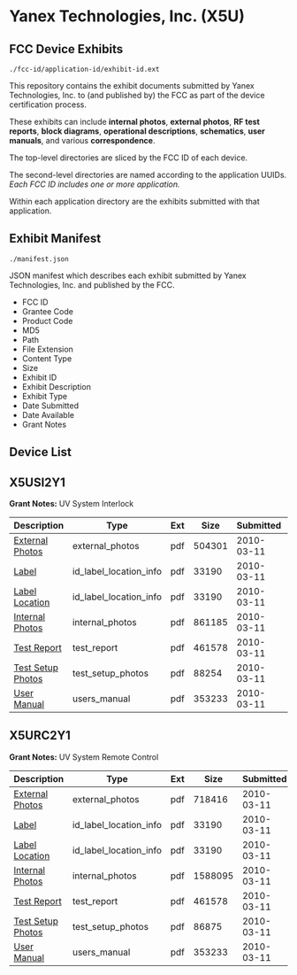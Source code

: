# Yanex Technologies, Inc. (X5U)
## FCC Device Exhibits

```
./fcc-id/application-id/exhibit-id.ext
```

This repository contains the exhibit documents submitted by Yanex Technologies, Inc. to (and published by) the FCC as part of the device certification process.

These exhibits can include **internal photos**, **external photos**, **RF test reports**, **block diagrams**, **operational descriptions**, **schematics**, **user manuals**, and various **correspondence**.

The top-level directories are sliced by the FCC ID of each device.

The second-level directories are named according to the application UUIDs. *Each FCC ID includes one or more application.*

Within each application directory are the exhibits submitted with that application. 

## Exhibit Manifest

```
./manifest.json
```

JSON manifest which describes each exhibit submitted by Yanex Technologies, Inc. and published by the FCC.

- FCC ID
- Grantee Code
- Product Code
- MD5
- Path
- File Extension
- Content Type
- Size
- Exhibit ID
- Exhibit Description
- Exhibit Type
- Date Submitted
- Date Available
- Grant Notes

## Device List
## X5USI2Y1
**Grant Notes:** UV System Interlock

| Description | Type | Ext | Size | Submitted | Available |
| ----------- | ---- | --- | ---- | --------- | --------- |
| [External Photos](X5USI2Y1/f651edb210ffdec4c2cb1201da5bc046/1250862.pdf) | external_photos | pdf | 504301 | 2010-03-11 | 2010-03-11 |
| [Label](X5USI2Y1/f651edb210ffdec4c2cb1201da5bc046/1250817.pdf) | id_label_location_info | pdf | 33190 | 2010-03-11 | 2010-03-11 |
| [Label Location](X5USI2Y1/f651edb210ffdec4c2cb1201da5bc046/1250817.pdf) | id_label_location_info | pdf | 33190 | 2010-03-11 | 2010-03-11 |
| [Internal Photos](X5USI2Y1/f651edb210ffdec4c2cb1201da5bc046/1250865.pdf) | internal_photos | pdf | 861185 | 2010-03-11 | 2010-03-11 |
| [Test Report](X5USI2Y1/f651edb210ffdec4c2cb1201da5bc046/1250820.pdf) | test_report | pdf | 461578 | 2010-03-11 | 2010-03-11 |
| [Test Setup Photos](X5USI2Y1/f651edb210ffdec4c2cb1201da5bc046/1250867.pdf) | test_setup_photos | pdf | 88254 | 2010-03-11 | 2010-03-11 |
| [User Manual](X5USI2Y1/f651edb210ffdec4c2cb1201da5bc046/1250822.pdf) | users_manual | pdf | 353233 | 2010-03-11 | 2010-03-11 |
## X5URC2Y1
**Grant Notes:** UV System Remote Control

| Description | Type | Ext | Size | Submitted | Available |
| ----------- | ---- | --- | ---- | --------- | --------- |
| [External Photos](X5URC2Y1/d871ca12a866f92d1311f93edbefdaa8/1250816.pdf) | external_photos | pdf | 718416 | 2010-03-11 | 2010-03-11 |
| [Label](X5URC2Y1/d871ca12a866f92d1311f93edbefdaa8/1250817.pdf) | id_label_location_info | pdf | 33190 | 2010-03-11 | 2010-03-11 |
| [Label Location](X5URC2Y1/d871ca12a866f92d1311f93edbefdaa8/1250817.pdf) | id_label_location_info | pdf | 33190 | 2010-03-11 | 2010-03-11 |
| [Internal Photos](X5URC2Y1/d871ca12a866f92d1311f93edbefdaa8/1250819.pdf) | internal_photos | pdf | 1588095 | 2010-03-11 | 2010-03-11 |
| [Test Report](X5URC2Y1/d871ca12a866f92d1311f93edbefdaa8/1250820.pdf) | test_report | pdf | 461578 | 2010-03-11 | 2010-03-11 |
| [Test Setup Photos](X5URC2Y1/d871ca12a866f92d1311f93edbefdaa8/1250821.pdf) | test_setup_photos | pdf | 86875 | 2010-03-11 | 2010-03-11 |
| [User Manual](X5URC2Y1/d871ca12a866f92d1311f93edbefdaa8/1250822.pdf) | users_manual | pdf | 353233 | 2010-03-11 | 2010-03-11 |
